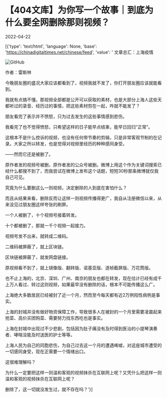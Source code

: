 # 【404文库】为你写一个故事｜到底为什么要全网删除那则视频？

2022-04-22

[{'type': 'text/html', 'language': None, 'base': 'https://chinadigitaltimes.net/chinese/feed', 'value': ' 文章总汇：上海疫情

![GitHub](https://chinadigitaltimes.net/chinese/files/2022/04/Image-from-iOS-9-1-e1650664567675.jpg)

作者：雷斯林

今晚朋友圈的盛况大家应该都看到了，视频我就不发了，你打开朋友圈应该就能看到。

我就有点搞不懂。那视频全部都是公开可以获取的素材，也是大部分上海人这些天都听过的录音、经历过的事情，把这些素材剪在一起，咋就不能发了？

朋友看完了表示并不愤怒，只为过去发生的这些事情感到悲伤。

我看完了也不觉得愤怒，只希望这样的日子能早点结束，能早日回归“正常”。

这根本不是什么控诉的视频，也没有任何带节奏的剪辑，只是非常客观节制的在记录。大家之所以转发，也是觉得对视频里经历的种种感同身受。

——然而它还是被删了。

原作者发的视频号被删，原作者发的公众号被删。微博上用这个作为关键词搜索已经什么都搜不到了，而我尝试在微博上发布这个话题，短短30秒那条微博就仅我自己可见。

究竟为什么要删这么一则视频，决定删除的人到底在害怕什么？

而且从结果来看，删除反而让这样一则视频传播得更广，我自从注册微信以来，从来没见过朋友圈这样夸张的刷屏。

一个人被删了，十个视频号接着转发。

十个都被删了，那就一千个视频一起接力。

视频号发不出来，就转成二维码。

二维码被屏蔽了，就上区块链。

区块链被屏蔽了，就发网盘链接。

原视频看不到了，就上镜像版、翻转版、诺基亚版、逐帧截屏版、万花筒版。

也不止上海的，北京、深圳、广州、南京的朋友也都在转发，现在估计已经有成千上万人看过、转过这则视频，如果最早没有删除的话，根本不可能传播这么广。

上海绝大多数居民已经被封了近一个月，然而至今每天都有近2万例阳性病例是事实。

上海的封城并没有做好物资保障工作，导致很多人在被封的一个月里需要凌晨起来抢菜、高价买团购菜、需要努力找东西吃也是事实。

上海在封城中出现过不少悲剧，包括因为肚子痛没有及时得到医治的小提琴演奏者、哮喘没能及时送医的护士等等。

上海人民为自己的同胞悲伤，为自己过去这一个月的遭遇唏嘘，对这座城市遭受的一切感同身受，现在正需要一个情绪出口。

这很难理解吗？

为什么一定要把这样一则温和客观的视频抹杀在互联网上呢？又凭什么把这样一则温和客观的视频抹杀在互联网上呢？

删除了，这一切就没发生过，就不存在吗？'}]